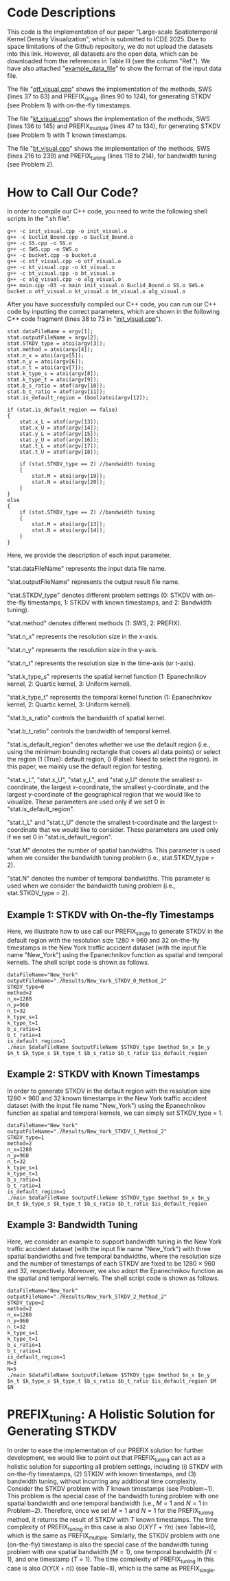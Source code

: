 # Code Descriptions
This code is the implementation of our paper "Large-scale Spatiotemporal Kernel Density Visualization", which is submitted to ICDE 2025. Due to space limitations of the Github repository, we do not upload the datasets into this link. However, all datasets are the open data, which can be downloaded from the references in Table III (see the column "Ref."). We have also attached "[example_data_file](example_data_file)" to show the format of the input data file.

The file "[otf_visual.cpp](otf_visual.cpp)" shows the implementation of the methods, SWS (lines 37 to 63) and PREFIX<sub>single</sub> (lines 90 to 124), for generating STKDV (see Problem 1) with on-the-fly timestamps.

The file "[kt_visual.cpp](kt_visual.cpp)" shows the implementation of the methods, SWS (lines 136 to 145) and PREFIX<sub>multiple</sub> (lines 47 to 134), for generating STKDV (see Problem 1) with T known timestamps.

The file "[bt_visual.cpp](bt_visual.cpp)" shows the implementation of the methods, SWS (lines 216 to 239) and PREFIX<sub>tuning</sub> (lines 118 to 214), for bandwidth tuning (see Problem 2).

# How to Call Our Code?
In order to compile our C++ code, you need to write the following shell scripts in the ".sh file".
```
g++ -c init_visual.cpp -o init_visual.o
g++ -c Euclid_Bound.cpp -o Euclid_Bound.o
g++ -c SS.cpp -o SS.o
g++ -c SWS.cpp -o SWS.o
g++ -c bucket.cpp -o bucket.o
g++ -c otf_visual.cpp -o otf_visual.o
g++ -c kt_visual.cpp -o kt_visual.o
g++ -c bt_visual.cpp -o bt_visual.o
g++ -c alg_visual.cpp -o alg_visual.o
g++ main.cpp -O3 -o main init_visual.o Euclid_Bound.o SS.o SWS.o bucket.o otf_visual.o kt_visual.o bt_visual.o alg_visual.o
```

After you have successfully compiled our C++ code, you can run our C++ code by inputting the correct parameters, which are shown in the following C++ code fragment (lines 38 to 73 in "[init_visual.cpp](init_visual.cpp)").

```
stat.dataFileName = argv[1];
stat.outputFileName = argv[2];
stat.STKDV_type = atoi(argv[3]);
stat.method = atoi(argv[4]);
stat.n_x = atoi(argv[5]);
stat.n_y = atoi(argv[6]);
stat.n_t = atoi(argv[7]);
stat.k_type_s = atoi(argv[8]);
stat.k_type_t = atoi(argv[9]);
stat.b_s_ratio = atof(argv[10]);
stat.b_t_ratio = atof(argv[11]);
stat.is_default_region = (bool)atoi(argv[12]);

if (stat.is_default_region == false)
{
	stat.x_L = atof(argv[13]);
	stat.x_U = atof(argv[14]);
	stat.y_L = atof(argv[15]);
	stat.y_U = atof(argv[16]);
	stat.t_L = atof(argv[17]);
	stat.t_U = atof(argv[18]);

	if (stat.STKDV_type == 2) //bandwidth tuning
	{
		stat.M = atoi(argv[19]);
		stat.N = atoi(argv[20]);
	}
}
else
{
	if (stat.STKDV_type == 2) //bandwidth tuning
	{
		stat.M = atoi(argv[13]);
		stat.N = atoi(argv[14]);
	}
}
```
Here, we provide the description of each input parameter.

"stat.dataFileName" represents the input data file name.

"stat.outputFileName" represents the output result file name.

"stat.STKDV_type" denotes different problem settings (0: STKDV with on-the-fly timestamps, 1: STKDV with known timestamps, and 2: Bandwidth tuning).

"stat.method" denotes different methods (1: SWS, 2: PREFIX).

"stat.n_x" represents the resolution size in the x-axis.

"stat.n_y" represents the resolution size in the y-axis.

"stat.n_t" represents the resolution size in the time-axis (or t-axis).

"stat.k_type_s" represents the spatial kernel function (1: Epanechnikov kernel, 2: Quartic kernel, 3: Uniform kernel).

"stat.k_type_t" represents the temporal kernel function (1: Epanechnikov kernel, 2: Quartic kernel, 3: Uniform kernel).

"stat.b_s_ratio" controls the bandwidth of spatial kernel.

"stat.b_t_ratio" controls the bandwidth of temporal kernel.

"stat.is_default_region" denotes whether we use the default region (i.e., using the minimum bounding rectangle that covers all data points) or select the region (1 (True): default region, 0 (False): Need to select the region). In this paper, we mainly use the default region for testing.

"stat.x_L", "stat.x_U", "stat.y_L", and "stat.y_U" denote the smallest x-coordinate, the largest x-coordinate, the smallest y-coordinate, and the largest y-coordinate of the geographical region that we would like to visualize. These parameters are used only if we set 0 in "stat.is_default_region".

"stat.t_L" and "stat.t_U" denote the smallest t-coordinate and the largest t-coordinate that we would like to consider. These parameters are used only if we set 0 in "stat.is_default_region".

"stat.M" denotes the number of spatial bandwidths. This parameter is used when we consider the bandwidth tuning problem (i.e., stat.STKDV_type = 2).

"stat.N" denotes the number of temporal bandwidths. This parameter is used when we consider the bandwidth tuning problem (i.e., stat.STKDV_type = 2).

## Example 1: STKDV with On-the-fly Timestamps
Here, we illustrate how to use call our PREFIX<sub>single</sub> to generate STKDV in the default region with the resolution size 1280 $\times$ 960 and 32 on-the-fly timestamps in the New York traffic accident dataset (with the input file name "New_York") using the Epanechnikov function as spatial and temporal kernels. The shell script code is shown as follows.

```
dataFileName="New_York"
outputFileName="./Results/New_York_STKDV_0_Method_2"
STKDV_type=0
method=2
n_x=1280
n_y=960
n_t=32
k_type_s=1
k_type_t=1
b_s_ratio=1
b_t_ratio=1
is_default_region=1
./main $dataFileName $outputFileName $STKDV_type $method $n_x $n_y $n_t $k_type_s $k_type_t $b_s_ratio $b_t_ratio $is_default_region
```

## Example 2: STKDV with Known Timestamps
In order to generate STKDV in the default region with the resolution size 1280 $\times$ 960 and 32 known timestamps in the New York traffic accident dataset (with the input file name "New_York") using the Epanechnikov function as spatial and temporal kernels, we can simply set STKDV_type = 1. 
```
dataFileName="New_York"
outputFileName="./Results/New_York_STKDV_1_Method_2"
STKDV_type=1
method=2
n_x=1280
n_y=960
n_t=32
k_type_s=1
k_type_t=1
b_s_ratio=1
b_t_ratio=1
is_default_region=1
./main $dataFileName $outputFileName $STKDV_type $method $n_x $n_y $n_t $k_type_s $k_type_t $b_s_ratio $b_t_ratio $is_default_region
```

## Example 3: Bandwidth Tuning
Here, we consider an example to support bandwidth tuning in the New York traffic accident dataset (with the input file name "New_York") with three spatial bandwidths and five temporal bandwidths, where the resolution size and the number of timestamps of each STKDV are fixed to be 1280 $\times$ 960 and 32, respectively. Moreover, we also adopt the Epanechnikov function as the spatial and temporal kernels. The shell script code is shown as follows. 
```
dataFileName="New_York"
outputFileName="./Results/New_York_STKDV_2_Method_2"
STKDV_type=2
method=2
n_x=1280
n_y=960
n_t=32
k_type_s=1
k_type_t=1
b_s_ratio=1
b_t_ratio=1
is_default_region=1
M=3
N=5
./main $dataFileName $outputFileName $STKDV_type $method $n_x $n_y $n_t $k_type_s $k_type_t $b_s_ratio $b_t_ratio $is_default_region $M $N
```

# PREFIX<sub>tuning</sub>: A Holistic Solution for Generating STKDV
In order to ease the implementation of our PREFIX solution for further development, we would like to point out that PREFIX<sub>tuning</sub> can act as a holistic solution for supporting all problem settings, including (i) STKDV with on-the-fly timestamps, (2) STKDV with known timestamps, and (3) bandwidth tuning, without incurring any additional time complexity. Consider the STKDV problem with $T$ known timestamps (see Problem~1). This problem is the special case of the bandwidth tuning problem with one spatial bandwidth and one temporal bandwidth (i.e., $M=1$ and $N=1$ in Problem~2). Therefore, once we set $M=1$ and $N=1$ for the PREFIX<sub>tuning</sub> method, it returns the result of STKDV with $T$ known timestamps. The time complexity of PREFIX<sub>tuning</sub> in this case is also $O(XYT+Yn)$ (see Table~II), which is the same as PREFIX<sub>multiple</sub>. Similarly, the STKDV problem with one (on-the-fly) timestamp is also the special case of the bandwidth tuning problem with one spatial bandwidth ($M=1$), one temporal bandwidth ($N=1$), and one timestamp $(T=1)$. The time complexity of PREFIX<sub>tuning</sub> in this case is also $O(Y(X+n))$ (see Table~II), which is the same as PREFIX<sub>single</sub>.

<!--- The shell script file "[compile_run.sh](compile_run.sh)" includes the details for compiling and running our C++ code.--->


<!--- # PREFIX (Technical Report)
Due to space limitations of PVLDB, we do not provide a detailed proof of Lemma 1 in the paper. In this Github link, we also include the technical report ([PREFIX_TR.pdf](PREFIX_TR.pdf)), which shows the proof in Section 7. Since the letters and figures are deformed when you view the pdf file in the anonymized Github link, you can first download this file and then read it in your local computer.--->
